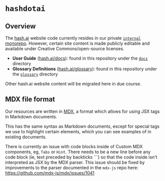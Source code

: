# `hashdotai`

## Overview

The [hash.ai](https://hash.ai) website code currently resides in our private [`internal` monorepo](https://github.com/hashintel/internal). However, certain site content is made publicly editable and available under Creative Commons/open-source licenses.

- **User Guide** ([hash.ai/docs](https://hash.ai/docs)): found in this repository under the [`docs`](https://github.com/hashintel/hash/tree/main/apps/hashdotai/docs) directory
- **Glossary Definitions** ([hash.ai/glossary](https://hash.ai/glossary)): found in this repository under the [`glossary`](https://github.com/hashintel/hash/tree/main/apps/hashdotai/glossary) directory

Other hash.ai website content will be migrated here in due course.

## MDX file format

Our resources are written in [MDX](https://mdxjs.com/), a format which allows for using JSX tags in Markdown documents.

This has the same syntax as Markdown documents, except for special tags we use to highlight certain elements, which you can see examples of in existing documents.

There is currently an issue with code blocks inside of Custom MDX components, eg, `Tabs` or `Hint`. There needs to be a new line before any code block (ie, text preceded by backticks ```) so that the code inside isn't interpreted as JSX by the MDX parser. This issue should be fixed by improvements to the parser documented in the `mdx-js` repo here: https://github.com/mdx-js/mdx/issues/1041
